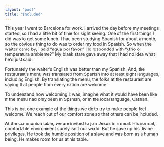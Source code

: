 ```yaml
---
layout: "post"
title: "Included"
---
```


This year I went to Barcelona for work. I arrived the day before my meetings started, so I had a little bit of time for sight seeing. One of the first things I did was to get some lunch. I had been studying Spanish for about a month, so the obvious thing to do was to order my food in Spanish. So when the waiter came by, I said “agua por favor.” He responded with “¿frío o temperatura ambiente?” My blank stare gave away that I had no idea what he’d just said. 

Fortunately the waiter’s English was better than my Spanish. And, the restaurant’s menu was translated from Spanish into at least eight languages, including English. By translating the menu, the folks at the restaurant are saying that people from every nation are welcome.

To understand how welcoming it was, imagine what it would have been like if the menu had only been in Spanish, or in the local language, Catalán.

This is but one example of the things we do to try to make people feel welcome. We reach out of our comfort zone so that others can be included.

At the communion table, we are invited to join Jesus in a meal. His normal, comfortable environment surely isn’t our world. But he gave up his divine privileges. He took the humble position of a slave and was born as a human being. He makes room for us at his table. 
